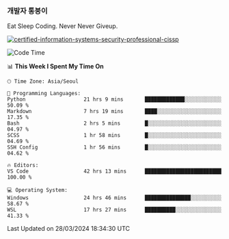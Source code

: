 ### 개발자 통붕이
Eat Sleep Coding.
Never Never Giveup.

[![certified-information-systems-security-professional-cissp](https://user-images.githubusercontent.com/44606727/157613689-acd84ec6-5f8f-4e79-89d9-a8d51f033634.png)](https://www.credly.com/badges/f394a010-85a0-450b-9136-8043af01d71c/public_url)

<!--START_SECTION:waka-->
![Code Time](http://img.shields.io/badge/Code%20Time-2%2C723%20hrs%2025%20mins-blue)

📊 **This Week I Spent My Time On** 

```text
🕑︎ Time Zone: Asia/Seoul

💬 Programming Languages: 
Python                   21 hrs 9 mins       █████████████░░░░░░░░░░░░   50.09 % 
Markdown                 7 hrs 19 mins       ████░░░░░░░░░░░░░░░░░░░░░   17.35 % 
Bash                     2 hrs 5 mins        █░░░░░░░░░░░░░░░░░░░░░░░░   04.97 % 
SCSS                     1 hr 58 mins        █░░░░░░░░░░░░░░░░░░░░░░░░   04.69 % 
SSH Config               1 hr 56 mins        █░░░░░░░░░░░░░░░░░░░░░░░░   04.62 % 

🔥 Editors: 
VS Code                  42 hrs 13 mins      █████████████████████████   100.00 % 

💻 Operating System: 
Windows                  24 hrs 46 mins      ███████████████░░░░░░░░░░   58.67 % 
WSL                      17 hrs 27 mins      ██████████░░░░░░░░░░░░░░░   41.33 % 
```


 Last Updated on 28/03/2024 18:34:30 UTC
<!--END_SECTION:waka-->
